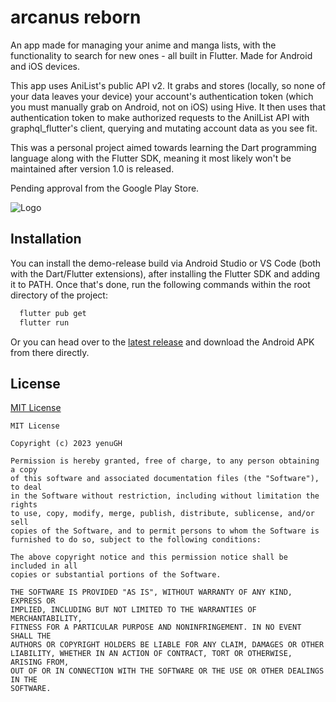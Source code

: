 
# arcanus reborn

An app made for managing your anime and manga lists, with the functionality to search for new ones - all built in Flutter. Made for Android and iOS devices.

This app uses AniList's public API v2. It grabs and stores (locally, so none of your data leaves your device) your account's authentication token (which you must manually grab on Android, not on iOS) using Hive.
It then uses that authentication token to make authorized requests to the AnilList API with graphql_flutter's client, querying and mutating account data as you see fit.

This was a personal project aimed towards learning the Dart programming language along with the Flutter SDK, meaning it most likely won't be maintained after version 1.0 is released.

Pending approval from the Google Play Store.


![Logo](https://b.catgirlsare.sexy/LNVHn2VGZZD_.png)


## Installation

You can install the demo-release build via Android Studio or VS Code (both with the Dart/Flutter extensions), after installing the Flutter SDK and adding it to PATH. Once that's done, run the following commands within the root directory of the project:

```bash
  flutter pub get
  flutter run
```

Or you can head over to the [latest release](https://github.com/yenuGH/arcanus_reborn/releases/tag/v1.0.0) and download the Android APK from there directly.
    
## License

[MIT License](https://choosealicense.com/licenses/mit/)
```
MIT License

Copyright (c) 2023 yenuGH

Permission is hereby granted, free of charge, to any person obtaining a copy
of this software and associated documentation files (the "Software"), to deal
in the Software without restriction, including without limitation the rights
to use, copy, modify, merge, publish, distribute, sublicense, and/or sell
copies of the Software, and to permit persons to whom the Software is
furnished to do so, subject to the following conditions:

The above copyright notice and this permission notice shall be included in all
copies or substantial portions of the Software.

THE SOFTWARE IS PROVIDED "AS IS", WITHOUT WARRANTY OF ANY KIND, EXPRESS OR
IMPLIED, INCLUDING BUT NOT LIMITED TO THE WARRANTIES OF MERCHANTABILITY,
FITNESS FOR A PARTICULAR PURPOSE AND NONINFRINGEMENT. IN NO EVENT SHALL THE
AUTHORS OR COPYRIGHT HOLDERS BE LIABLE FOR ANY CLAIM, DAMAGES OR OTHER
LIABILITY, WHETHER IN AN ACTION OF CONTRACT, TORT OR OTHERWISE, ARISING FROM,
OUT OF OR IN CONNECTION WITH THE SOFTWARE OR THE USE OR OTHER DEALINGS IN THE
SOFTWARE.
```

